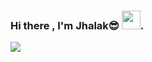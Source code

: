 <!--### Hi there 👋 -->
### Hi there , I'm Jhalak😎 <img src="https://raw.githubusercontent.com/vatsa287/vatsa287/master/assets/Hi.gif?raw=true" width="30px">.
<!--
**dash-jd/dash-jd** is a ✨ _special_ ✨ repository because its `README.md` (this file) appears on your GitHub profile.

Here are some ideas to get you started:

- 🔭 I’m currently working on ...
- 🌱 I’m currently learning ...
- 👯 I’m looking to collaborate on ...
- 🤔 I’m looking for help with ...
- 💬 Ask me about ...
- 📫 How to reach me: ...
- 😄 Pronouns: ...
- ⚡ Fun fact: ...
-->

<img src="https://github-readme-stats.vercel.app/api?username=dash-jd&&show_icons=true&title_color=ffffff&icon_color=bb2acf&text_color=daf7dc&bg_color=151515">
 
